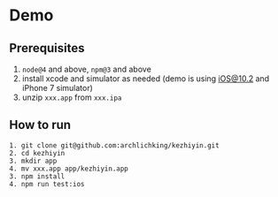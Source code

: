 # Demo 

## Prerequisites
 1. `node@4` and above, `npm@3` and above
 2. install xcode and simulator as needed (demo is using iOS@10.2 and iPhone 7 simulator)
 3. unzip `xxx.app` from `xxx.ipa`

## How to run 
 ```
 1. git clone git@github.com:archlichking/kezhiyin.git
 2. cd kezhiyin
 3. mkdir app
 4. mv xxx.app app/kezhiyin.app
 3. npm install
 4. npm run test:ios
 ```